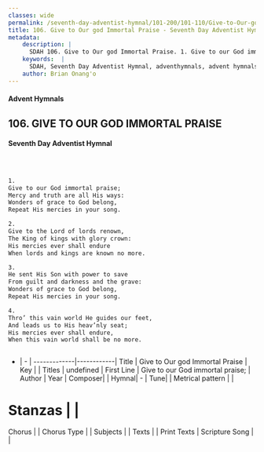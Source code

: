 ```yaml
---
classes: wide
permalink: /seventh-day-adventist-hymnal/101-200/101-110/Give-to-Our-god-Immortal-Praise/
title: 106. Give to Our god Immortal Praise - Seventh Day Adventist Hymnal
metadata:
    description: |
      SDAH 106. Give to Our god Immortal Praise. 1. Give to our God immortal praise; Mercy and truth are all His ways: Wonders of grace to God belong, Repeat His mercies in your song.
    keywords:  |
      SDAH, Seventh Day Adventist Hymnal, adventhymnals, advent hymnals, Give to Our god Immortal Praise, Give to our God immortal praise; 
    author: Brian Onang'o
---
```


#### Advent Hymnals
## 106. GIVE TO OUR GOD IMMORTAL PRAISE
#### Seventh Day Adventist Hymnal

```txt



1.
Give to our God immortal praise;
Mercy and truth are all His ways:
Wonders of grace to God belong,
Repeat His mercies in your song.

2.
Give to the Lord of lords renown,
The King of kings with glory crown:
His mercies ever shall endure
When lords and kings are known no more.

3.
He sent His Son with power to save
From guilt and darkness and the grave:
Wonders of grace to God belong,
Repeat His mercies in your song.

4.
Thro’ this vain world He guides our feet,
And leads us to His heav’nly seat;
His mercies ever shall endure,
When this vain world shall be no more.



```

- |   -  |
-------------|------------|
Title | Give to Our god Immortal Praise |
Key |  |
Titles | undefined |
First Line | Give to our God immortal praise; |
Author | 
Year | 
Composer|  |
Hymnal|  - |
Tune|  |
Metrical pattern | |
# Stanzas |  |
Chorus |  |
Chorus Type |  |
Subjects |  |
Texts |  |
Print Texts | 
Scripture Song |  |
  
